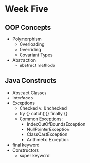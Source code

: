 # Week Five

## OOP Concepts
- Polymorphism 
    - Overloading
    - Overriding 
    - Covariant Types
- Abstraction
    - abstract methods

## Java Constructs
- Abstract Classes
- Interfaces
- Exceptions
    - Checked v. Unchecked
    - try {} catch(){} finally {}
    - Common Exceptions:
        - IndexOutOfBoundsException
        - NullPointerException
        - ClassCastException
        - Arithmetic Exception
- final keyword
- Constructors
    - super keyword 

